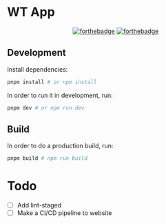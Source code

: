 # WT App
<p align="center">
  <a href="http://forthebadge.com/"><img src="https://forthebadge.com/images/badges/made-with-typescript.svg" alt="forthebadge"/></a>
  <a href="http://forthebadge.com/"><img src="https://forthebadge.com/images/badges/open-source.svg" alt="forthebadge"/></a>
</p>

## Development

Install dependencies:

```bash
pnpm install # or npm install
```

In order to run it in development, run:

```bash
pnpm dev # or npm run dev
```
## Build

In order to do a production build, run:

```bash
pnpm build # npm run build
```

# Todo
- [ ] Add lint-staged
- [ ] Make a CI/CD pipeline to website
